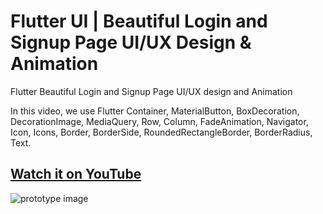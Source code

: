 # Flutter UI | Beautiful Login and Signup Page UI/UX Design & Animation

Flutter Beautiful Login and Signup Page UI/UX design and Animation 

In this video, we use Flutter Container, MaterialButton, BoxDecoration, DecorationImage, MediaQuery, Row, Column, FadeAnimation, Navigator, Icon, Icons, Border, BorderSide, RoundedRectangleBorder, BorderRadius, Text.


## [Watch it on YouTube]( https://youtu.be/um7bYVkBBPU )

![prototype image](https://user-images.githubusercontent.com/42013687/103898343-76804d80-50fd-11eb-9271-a7f1296da9b5.png)
